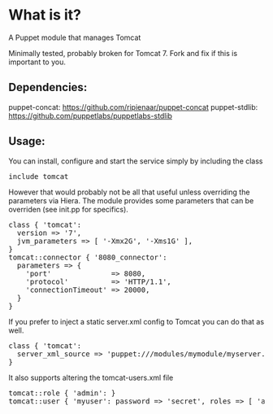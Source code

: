 What is it?
===========

A Puppet module that manages Tomcat

Minimally tested, probably broken for Tomcat 7. Fork and fix if this is important to you.

Dependencies:
-------------

puppet-concat: https://github.com/ripienaar/puppet-concat
puppet-stdlib: https://github.com/puppetlabs/puppetlabs-stdlib

Usage:
------

You can install, configure and start the service simply by including the class
<pre>
include tomcat
</pre>

However that would probably not be all that useful unless overriding the parameters via Hiera. The module provides some parameters that can be overriden (see init.pp for specifics).

<pre>
class { 'tomcat':
  version => '7',
  jvm_parameters => [ '-Xmx2G', '-Xms1G' ],
}
tomcat::connector { '8080_connector': 
  parameters => {
    'port'              => 8080,
    'protocol'          => 'HTTP/1.1',
    'connectionTimeout' => 20000,
  }
}
</pre>

If you prefer to inject a static server.xml config to Tomcat you can do that as well.
<pre>
class { 'tomcat':
  server_xml_source => 'puppet:///modules/mymodule/myserver.xml'
}
</pre>

It also supports altering the tomcat-users.xml file
<pre>
tomcat::role { 'admin': }
tomcat::user { 'myuser': password => 'secret', roles => [ 'admin' ] }
</pre>
